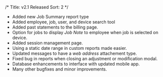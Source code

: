 /*
Title: v2.1 Released
Sort: 2
*/
- Added new Job Summary report type
- Added employee, job, user, and device search tool
- Added past statements to the billing page.
- Option for jobs to display *Job Note* to employee when job is selected on device.
- Added session management page.
- Using a static date range in custom reports made easier.
- Updated messages to have a *web address* attachement type.
- Fixed bug in reports when closing an adjustment or modification modal.
- Database enhancements to interface with updated mobile app.
- Many other bugfixes and minor improvements.
